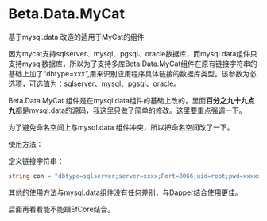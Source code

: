 # Beta.Data.MyCat
基于mysql.data 改造的适用于MyCat的组件



因为mycat支持sqlserver、mysql、pgsql、oracle数据库，而mysql.data组件只支持mysql数据库，所以为了支持多库Beta.Data.MyCat组件在原有链接字符串的基础上加了“dbtype=xxx”,用来识别应用程序具体链接的数据库类型。该参数为必选项，可选值为：sqlserver、mysql、pgsql、oracle。

Beta.Data.MyCat 组件是在mysql.data组件的基础上改的，里面**百分之九十九点九**都是mysql.data的源码，我这里只做了简单的修改。这里要重点强调一下。

为了避免命名空间上与mysql.data 组件冲突，所以把命名空间改了一下。

使用方法：

定义链接字符串：

```c#
string con = "dbtype=sqlserver;server=xxxx;Port=8066;uid=root;pwd=xxxxx;database=xxxx;sslmode=none;Charset=utf8mb4;pooling=true;keepalive=1";
```

其他的使用方法与mysql.data组件没有任何差别，与Dapper结合使用更佳。

后面再看看能不能跟EfCore结合。